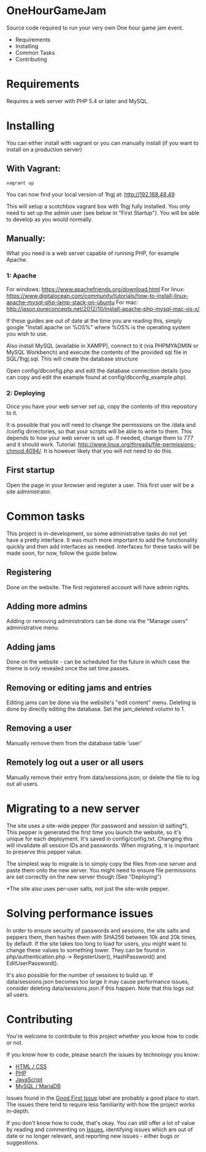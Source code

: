 # OneHourGameJam
Source code required to run your very own One hour game jam event.

* Requirements
* Installing
* Common Tasks
* Contributing

# Requirements
Requires a web server with PHP 5.4 or later and MySQL.

# Installing
You can either install with vagrant or you can manually install (if you want to install on a production server)

## With Vagrant:

```
vagrant up
```

You can now find your local version of 1hgj at: http://192.168.48.49

This will setup a scotchbox vagrant box with 1hgj fully installed. You only need to set up the admin user (see below in "First Startup"). You will be able to develop as you would normally.

## Manually:
What you need is a web server capable of running PHP, for example Apache.

### 1: Apache

For windows: https://www.apachefriends.org/download.html
For linux: https://www.digitalocean.com/community/tutorials/how-to-install-linux-apache-mysql-php-lamp-stack-on-ubuntu
For mac: http://jason.pureconcepts.net/2012/10/install-apache-php-mysql-mac-os-x/

If these guides are out of date at the time you are reading this, simply google "Install apache on %OS%" where %OS% is the operating system you wish to use.

Also install MySQL (available in XAMPP), connect to it (via PHPMYADMIN or MySQL Workbench) and execute the contents of the provided sql file in SQL/1hgj.sql. This will create the database structure

Open config/dbconfig.php and edit the database connection details (you can copy and edit the example found at config/dbconfig_example.php).

### 2: Deploying

Once you have your web server set up, copy the contents of this repository to it.

It is possible that you will need to change the permissions on the /data and /config dirrectories, so that your scripts will be able to write to them. This depends to how your web server is set up. If needed, change them to 777 and it should work. Tutorial: http://www.linux.org/threads/file-permissions-chmod.4094/. It is however likely that you will not need to do this.

## First startup

Open the page in your browser and register a user. This first user will be a site administrator.

# Common tasks

This project is in-development, so some administrative tasks do not yet have a pretty interface. It was much more important to add the functionality quickly and then add interfaces as needed. Interfaces for these tasks will be made soon<TM>, for now, follow the guide below.

## Registering

Done on the website. The first registered account will have admin rights.

## Adding more admins

Adding or removing administrators can be done via the "Manage users" administrative menu.

## Adding jams

Done on the website - can be scheduled for the future in which case the theme is only revealed once the set time passes.

## Removing or editing jams and entries

Editing jams can be done via the website's "edit content" menu. Deleting is done by directly editing the database. Set the jam_deleted volumn to 1.

## Removing a user

Manually remove them from the database table 'user'

## Remotely log out a user or all users

Manually remove their entry from data/sessions.json; or delete the file to log out all users.

# Migrating to a new server

The site uses a site-wide pepper (for password and session id salting*). This pepper is generated the first time you launch the website, so it's unique for each deployment. It's saved in config/config.txt. Changing this will invalidate all session IDs and passwords. When migrating, it is important to preserve this pepper value.

The simplest way to migrate is to simply copy the files from one server and paste them onto the new server. You might need to ensure file permissions are set correctly on the new server though (See "Deploying")

*The site also uses per-user salts, not just the site-wide pepper.

# Solving performance issues

In order to ensure security of passwords and sessions, the site salts and peppers them, then hashes them with SHA256 between 10k and 20k times, by default. If the site takes too long to load for users, you might want to change these values to something lower. They can be found in php/authentication.php -> RegisterUser(), HashPassword() and EditUserPassword().

It's also possible for the number of sessions to build up. If data/sessions.json becomes too large it may cause performance issues, consider deleting data/sessions.json if this happen. Note that this logs out all users.

# Contributing

You're welcome to contribute to this project whether you know how to code or not. 

If you know how to code, please search the issues by technology you know:
* [HTML / CSS](https://github.com/OneHourGameJam/OneHourGameJam/issues?q=is%3Aissue+is%3Aopen+label%3AHTML%2FCSS)
* [PHP](https://github.com/OneHourGameJam/OneHourGameJam/issues?q=is%3Aissue+is%3Aopen+label%3APHP)
* [JavaScript](https://github.com/OneHourGameJam/OneHourGameJam/issues?q=is%3Aissue+is%3Aopen+label%3AJavaScript)
* [MySQL / MariaDB](https://github.com/OneHourGameJam/OneHourGameJam/issues?q=is%3Aissue+is%3Aopen+label%3AMySQL%2FMariaDB)

Issues found in the [Good First Issue](https://github.com/OneHourGameJam/OneHourGameJam/issues?q=is%3Aissue+is%3Aopen+label%3A%22Good+First+Issue%22) label are probably a good place to start. The issues there tend to require less familiarity with how the project works in-depth.

If you don't know how to code, that's okay. You can still offer a lot of value by reading and commenting on [Issues](https://github.com/OneHourGameJam/OneHourGameJam/issues), identifying issues which are out of date or no longer relevant, and reporting new issues - either bugs or suggestions. 

